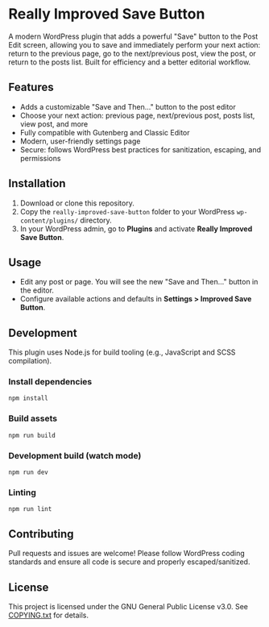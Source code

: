 # Really Improved Save Button

A modern WordPress plugin that adds a powerful "Save" button to the Post Edit screen, allowing you to save and immediately perform your next action: return to the previous page, go to the next/previous post, view the post, or return to the posts list. Built for efficiency and a better editorial workflow.

## Features
- Adds a customizable "Save and Then..." button to the post editor
- Choose your next action: previous page, next/previous post, posts list, view post, and more
- Fully compatible with Gutenberg and Classic Editor
- Modern, user-friendly settings page
- Secure: follows WordPress best practices for sanitization, escaping, and permissions

## Installation
1. Download or clone this repository.
2. Copy the `really-improved-save-button` folder to your WordPress `wp-content/plugins/` directory.
3. In your WordPress admin, go to **Plugins** and activate **Really Improved Save Button**.

## Usage
- Edit any post or page. You will see the new "Save and Then..." button in the editor.
- Configure available actions and defaults in **Settings > Improved Save Button**.

## Development
This plugin uses Node.js for build tooling (e.g., JavaScript and SCSS compilation).

### Install dependencies
```
npm install
```

### Build assets
```
npm run build
```

### Development build (watch mode)
```
npm run dev
```

### Linting
```
npm run lint
```

## Contributing
Pull requests and issues are welcome! Please follow WordPress coding standards and ensure all code is secure and properly escaped/sanitized.

## License
This project is licensed under the GNU General Public License v3.0. See [COPYING.txt](COPYING.txt) for details. 